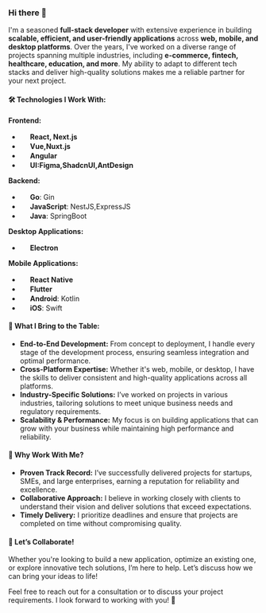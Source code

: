 ### Hi there 👋

I'm a seasoned **full-stack developer** with extensive experience in building **scalable, efficient, and user-friendly applications** across **web, mobile, and desktop platforms**. Over the years, I've worked on a diverse range of projects spanning multiple industries, including **e-commerce, fintech, healthcare, education, and more**. My ability to adapt to different tech stacks and deliver high-quality solutions makes me a reliable partner for your next project.

#### 🛠️ **Technologies I Work With:**

**Frontend:**  
- <img src="https://cdn.jsdelivr.net/gh/devicons/devicon/icons/react/react-original.svg" width="16" height="16" /> **React, Next.js**  
- <img src="https://cdn.jsdelivr.net/gh/devicons/devicon/icons/vuejs/vuejs-original.svg" width="16" height="16" /> **Vue,Nuxt.js**  
- <img src="https://cdn.jsdelivr.net/gh/devicons/devicon/icons/angularjs/angularjs-original.svg" width="16" height="16" /> **Angular**   
- <img src="https://cdn.jsdelivr.net/gh/devicons/devicon/icons/figma/figma-original.svg" width="16" height="16" /> **UI:Figma,ShadcnUI,AntDesign**

**Backend:**  
- <img src="https://cdn.jsdelivr.net/gh/devicons/devicon/icons/go/go-original.svg" width="16" height="16" /> **Go**: Gin
- <img src="https://cdn.jsdelivr.net/gh/devicons/devicon/icons/javascript/javascript-original.svg" width="16" height="16" /> **JavaScript**: NestJS,ExpressJS
- <img src="https://cdn.jsdelivr.net/gh/devicons/devicon/icons/java/java-original.svg" width="16" height="16" /> **Java**: SpringBoot  

**Desktop Applications:**   
- <img src="https://cdn.jsdelivr.net/gh/devicons/devicon/icons/electron/electron-original.svg" width="16" height="16" /> **Electron**  

**Mobile Applications:**  
- <img src="https://cdn.jsdelivr.net/gh/devicons/devicon/icons/react/react-original.svg" width="16" height="16" /> **React Native**  
- <img src="https://cdn.jsdelivr.net/gh/devicons/devicon/icons/flutter/flutter-original.svg" width="16" height="16" /> **Flutter**  
- <img src="https://cdn.jsdelivr.net/gh/devicons/devicon/icons/android/android-original.svg" width="16" height="16" /> **Android**: Kotlin  
- <img src="https://cdn.jsdelivr.net/gh/devicons/devicon/icons/apple/apple-original.svg" width="16" height="16" /> **iOS**: Swift



#### 💼 **What I Bring to the Table:**
- **End-to-End Development:** From concept to deployment, I handle every stage of the development process, ensuring seamless integration and optimal performance.
- **Cross-Platform Expertise:** Whether it's web, mobile, or desktop, I have the skills to deliver consistent and high-quality applications across all platforms.
- **Industry-Specific Solutions:** I’ve worked on projects in various industries, tailoring solutions to meet unique business needs and regulatory requirements.
- **Scalability & Performance:** My focus is on building applications that can grow with your business while maintaining high performance and reliability.

#### 🌟 **Why Work With Me?**
- **Proven Track Record:** I’ve successfully delivered projects for startups, SMEs, and large enterprises, earning a reputation for reliability and excellence.
- **Collaborative Approach:** I believe in working closely with clients to understand their vision and deliver solutions that exceed expectations.
- **Timely Delivery:** I prioritize deadlines and ensure that projects are completed on time without compromising quality.

#### 🤝 **Let’s Collaborate!**
Whether you're looking to build a new application, optimize an existing one, or explore innovative tech solutions, I’m here to help. Let’s discuss how we can bring your ideas to life!

Feel free to reach out for a consultation or to discuss your project requirements. I look forward to working with you! 🚀
